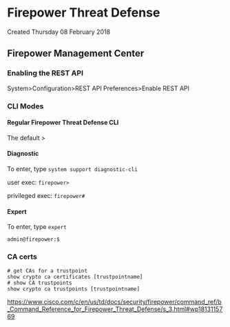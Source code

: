 # Firepower Threat Defense
Created Thursday 08 February 2018

Firepower Management Center
---------------------------

### Enabling the REST API

System>Configuration>REST API Preferences>Enable REST API

### CLI Modes

#### Regular Firepower Threat Defense CLI
The default
	>


#### Diagnostic
To enter, type ``system support diagnostic-cli``

user exec:
``firepower>``

privileged exec:
``firepower#``

#### Expert
To enter, type ``expert``

``admin@firepower:$``

### CA certs

	# get CAs for a trustpoint
	show crypto ca certificates [trustpointname]
	# show CA trustpoints
	show crypto ca trustpoints [trustpointname]

<https://www.cisco.com/c/en/us/td/docs/security/firepower/command_ref/b_Command_Reference_for_Firepower_Threat_Defense/s_3.html#wp1813115769>

